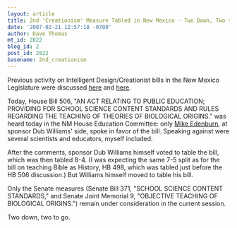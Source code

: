```yaml
---
layout: article
title: 2nd 'Creationism' Measure Tabled in New Mexico - Two Down, Two to Go
date: '2007-02-21 12:57:18 -0700'
author: Dave Thomas
mt_id: 2822
blog_id: 2
post_id: 2822
basename: 2nd_creationism
---
```

Previous activity on Intelligent Design/Creationist bills in the New Mexico Legislature were discussed [here](/archives/2007/01/creationism-mea.html) and [here](/archives/2007/02/new-mexico-upda.html).

Today, House Bill 506, "AN ACT RELATING TO PUBLIC EDUCATION; PROVIDING FOR SCHOOL SCIENCE CONTENT STANDARDS AND RULES REGARDING THE TEACHING OF THEORIES OF BIOLOGICAL ORIGINS." was heard today in the NM House Education Committee: only [Mike Edenburn](http://www.nmsr.org/nmcists.htm), at sponsor Dub Williams' side, spoke in favor of the bill.  Speaking against were several scientists and educators, myself included.  

After the comments, sponsor Dub Williams himself voted to table the bill, which was then tabled 8-4.  (I was expecting the same 7-5 split as for the bill on teaching Bible as History, HB 498, which was tabled just before the HB 506 discussion.)  But Williams himself moved to table his bill. 

Only the Senate measures (Senate Bill 371, "SCHOOL SCIENCE CONTENT STANDARDS," and Senate Joint Memorial 9, "OBJECTIVE TEACHING OF BIOLOGICAL ORIGINS.") remain under consideration in the current session.

Two down, two to go.
